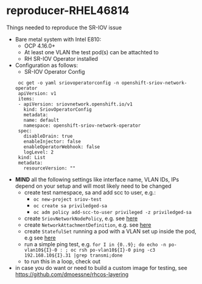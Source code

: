# reproducer-RHEL46814
Things needed to reproduce the SR-IOV issue
- Bare metal system with Intel E810:
  - OCP 4.16.0+
  - At least one VLAN the test pod(s) can be attachted to 
  - RH SR-IOV Operator installed 
- Configuration as follows:
  - SR-IOV Operator Config 
   ```
    oc get -o yaml sriovoperatorconfig -n openshift-sriov-network-operator
    apiVersion: v1
    items:
    - apiVersion: sriovnetwork.openshift.io/v1
      kind: SriovOperatorConfig
      metadata:
      name: default
      namespace: openshift-sriov-network-operator
    spec:
      disableDrain: true
      enableInjector: false
      enableOperatorWebhook: false
      logLevel: 2
    kind: List
    metadata:
      resourceVersion: ""
   ```
 - **MIND** all the following settings like interface name, VLAN IDs, IPs depend on your setup and will most likely need to be changed
   - create test namespace, sa and add scc to user, e.g.:
     - `oc new-project sriov-test`
     - `oc create sa priviledged-sa`
     - `oc adm policy add-scc-to-user privileged -z priviledged-sa`
   - create `SriovNetworkNodePolicy`, e.g. see [here](01-SriovNetworkNodePolicy/sriov-config-netdevice-enp5s0f1.yaml)
   - create `NetworkAttachmentDefinition`, e.g. see [here](02-nets/vlan/)
   - create `StatefulSet` running a pod with a VLAN set up inside the pod, e.g see [here](03-sts/vlan/)
   - run a simple ping test, e.g. `for I in {0..9}; do echo -n po-vlan10${I}-0 : ; oc rsh po-vlan10${I}-0 ping -c3 192.168.10${I}.31 |grep transmi;done`
   - to run this in a loop, check out
- in case you do want or need to build a custom image for testing, see https://github.com/dmoessne/rhcos-layering
